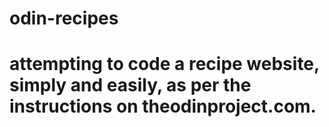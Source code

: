 # odin-recipes

# attempting to code a recipe website, simply and easily, as per the instructions on theodinproject.com.
